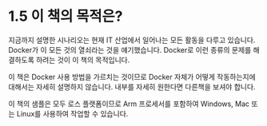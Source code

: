 # 1.5 이 책의 목적은?

지금까지 설명한 시나리오는 현재 IT 산업에서 일어나는 모든 활동을 다루고 있습니다. Docker가 이 모든 것의 열쇠라는 것을 얘기했습니다. Docker로 이런 종류의 문제를 해결하도록 하려는 것이 이 책의 목적입니다.

이 책은  Docker 사용 방법을 가르치는 것이므로 Docker 자체가 어떻게 작동하는지에 대해서는 자세히 설명하지 않습니다. 내부를 자세히 원한다면 다른책을 보셔야 합니다.

이 책의 샘플은 모두 로스 플랫폼이므로 Arm 프로세서를 포함하여 Windows, Mac 또는 Linux를 사용하여 작업할 수 있습니다.


